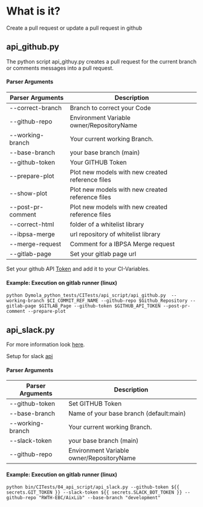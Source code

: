 # What is it?
Create a pull request or update a pull request in github

## api_github.py

The python script api_githuy.py creates a pull request for the current branch or comments messages into a pull request.

#### Parser Arguments
| Parser Arguments | Description                                                                | 
|---------------|----------------------------------------------------------------------------| 
| --correct-branch | Branch to correct your Code                                                |
| --github-repo | Environment Variable owner/RepositoryName                                  |
| --working-branch | Your current working Branch.                                               |
| --base-branch | your base branch (main)                                         |
| --github-token | Your GITHUB Token |
| --prepare-plot| Plot new models with new created reference files      |
| --show-plot  | Plot new models with new created reference files                                                           |
| --post-pr-comment | Plot new models with new created reference files                                                  |
| --correct-html  | folder of a whitelist library                                              |
| --ibpsa-merge | url repository of whitelist library                                        |
| --merge-request| Comment for a IBPSA Merge request                                         |
| --gitlab-page | Set your gitlab page url                          |
Set your github API [Token](https://docs.github.com/en/authentication/keeping-your-account-and-data-secure/creating-a-personal-access-token) and add it to your CI-Variables.

#### Example: Execution on gitlab runner (linux)
    python Dymola_python_tests/CITests/api_script/api_github.py  --working-branch $CI_COMMIT_REF_NAME --github-repo $Github_Repository --gitlab-page $GITLAB_Page --github-token $GITHUB_API_TOKEN --post-pr-comment --prepare-plot
## api_slack.py
For more information look [here](https://github.com/RWTH-EBC/AixLib/wiki/github-actions).

Setup for slack [api](https://sagarsonwane230797.medium.com/automate-slack-notification-with-github-actions-4675862713cc) 
#### Parser Arguments
| Parser Arguments | Description                             | 
|------------------|-----------------------------------------| 
| --github-token | Set GITHUB Token                        |
| --base-branch    | Name of your base branch (default:main) |
| --working-branch | Your current working Branch.            |
| --slack-token    | your base branch (main)                 |
| --github-repo    | Environment Variable owner/RepositoryName                     |
#### Example: Execution on gitlab runner (linux)
    python bin/CITests/04_api_script/api_slack.py --github-token ${{ secrets.GIT_TOKEN }} --slack-token ${{ secrets.SLACK_BOT_TOKEN }} --github-repo "RWTH-EBC/AixLib" --base-branch "development"